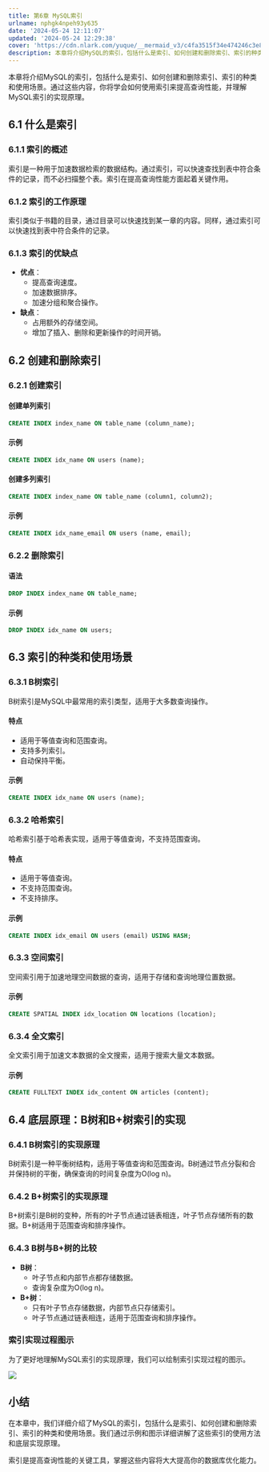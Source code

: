 ```yaml
---
title: 第6章 MySQL索引
urlname: nphgk4npeh93y635
date: '2024-05-24 12:11:07'
updated: '2024-05-24 12:29:38'
cover: 'https://cdn.nlark.com/yuque/__mermaid_v3/c4fa3515f34e474246c3e8da81251923.svg'
description: 本章将介绍MySQL的索引，包括什么是索引、如何创建和删除索引、索引的种类和使用场景。通过这些内容，你将学会如何使用索引来提高查询性能，并理解MySQL索引的实现原理。6.1 什么是索引6.1.1 索引的概述索引是一种用于加速数据检索的数据结构。通过索引，可以快速查找到表中符合条件的记录，而不...
---
```

本章将介绍MySQL的索引，包括什么是索引、如何创建和删除索引、索引的种类和使用场景。通过这些内容，你将学会如何使用索引来提高查询性能，并理解MySQL索引的实现原理。

## 6.1 什么是索引

### 6.1.1 索引的概述

索引是一种用于加速数据检索的数据结构。通过索引，可以快速查找到表中符合条件的记录，而不必扫描整个表。索引在提高查询性能方面起着关键作用。

### 6.1.2 索引的工作原理

索引类似于书籍的目录，通过目录可以快速找到某一章的内容。同样，通过索引可以快速找到表中符合条件的记录。

### 6.1.3 索引的优缺点

-  **优点**： 
   - 提高查询速度。
   - 加速数据排序。
   - 加速分组和聚合操作。
-  **缺点**： 
   - 占用额外的存储空间。
   - 增加了插入、删除和更新操作的时间开销。

## 6.2 创建和删除索引

### 6.2.1 创建索引

#### 创建单列索引

```sql
CREATE INDEX index_name ON table_name (column_name);
```

#### 示例

```sql
CREATE INDEX idx_name ON users (name);
```

#### 创建多列索引

```sql
CREATE INDEX index_name ON table_name (column1, column2);
```

#### 示例

```sql
CREATE INDEX idx_name_email ON users (name, email);
```

### 6.2.2 删除索引

#### 语法

```sql
DROP INDEX index_name ON table_name;
```

#### 示例

```sql
DROP INDEX idx_name ON users;
```

## 6.3 索引的种类和使用场景

### 6.3.1 B树索引

B树索引是MySQL中最常用的索引类型，适用于大多数查询操作。

#### 特点

- 适用于等值查询和范围查询。
- 支持多列索引。
- 自动保持平衡。

#### 示例

```sql
CREATE INDEX idx_name ON users (name);
```

### 6.3.2 哈希索引

哈希索引基于哈希表实现，适用于等值查询，不支持范围查询。

#### 特点

- 适用于等值查询。
- 不支持范围查询。
- 不支持排序。

#### 示例

```sql
CREATE INDEX idx_email ON users (email) USING HASH;
```

### 6.3.3 空间索引

空间索引用于加速地理空间数据的查询，适用于存储和查询地理位置数据。

#### 示例

```sql
CREATE SPATIAL INDEX idx_location ON locations (location);
```

### 6.3.4 全文索引

全文索引用于加速文本数据的全文搜索，适用于搜索大量文本数据。

#### 示例

```sql
CREATE FULLTEXT INDEX idx_content ON articles (content);
```

## 6.4 底层原理：B树和B+树索引的实现

### 6.4.1 B树索引的实现原理

B树索引是一种平衡树结构，适用于等值查询和范围查询。B树通过节点分裂和合并保持树的平衡，确保查询的时间复杂度为O(log n)。

### 6.4.2 B+树索引的实现原理

B+树索引是B树的变种，所有的叶子节点通过链表相连，叶子节点存储所有的数据。B+树适用于范围查询和排序操作。

### 6.4.3 B树与B+树的比较

-  **B树**： 
   - 叶子节点和内部节点都存储数据。
   - 查询复杂度为O(log n)。
-  **B+树**： 
   - 只有叶子节点存储数据，内部节点只存储索引。
   - 叶子节点通过链表相连，适用于范围查询和排序操作。

### 索引实现过程图示

为了更好地理解MySQL索引的实现原理，我们可以绘制索引实现过程的图示。

![](https://oss1.aistar.cool/elog-offer-now/57489e22900ccfe94b661933d5cb0de5.svg)

## 小结

在本章中，我们详细介绍了MySQL的索引，包括什么是索引、如何创建和删除索引、索引的种类和使用场景。我们通过示例和图示详细讲解了这些索引的使用方法和底层实现原理。

索引是提高查询性能的关键工具，掌握这些内容将大大提高你的数据库优化能力。

